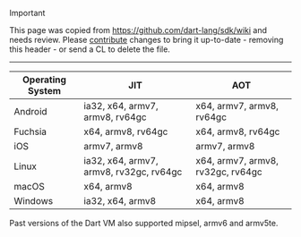 > [!IMPORTANT]
> This page was copied from https://github.com/dart-lang/sdk/wiki and needs review.
> Please [contribute](../CONTRIBUTING.md) changes to bring it up-to-date -
> removing this header - or send a CL to delete the file.

---

| Operating System | JIT | AOT |
| ------------- | ------------- | ----- |
| Android  | ia32, x64, armv7, armv8, rv64gc | x64, armv7, armv8, rv64gc  |
| Fuchsia | x64, armv8, rv64gc | x64, armv8, rv64gc |
| iOS  | armv7, armv8  | armv7, armv8 |
| Linux  | ia32, x64, armv7, armv8, rv32gc, rv64gc  | x64, armv7, armv8, rv32gc, rv64gc |
| macOS  | x64, armv8  | x64, armv8 |
| Windows | ia32, x64, armv8 | x64, armv8 |

Past versions of the Dart VM also supported mipsel, armv6 and armv5te.
